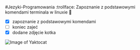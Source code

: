  #Jezyki-Programowania :trollface:
Zapoznanie z podstawowymi komendami terminala w linuxie :poop:
          
          
- [x] zapoznanie z podstawowymi komendami
- [ ] koniec zajeć
- [x] dodane zdjęcie kotka

![Image of Yaktocat](https://octodex.github.com/images/yaktocat.png)



